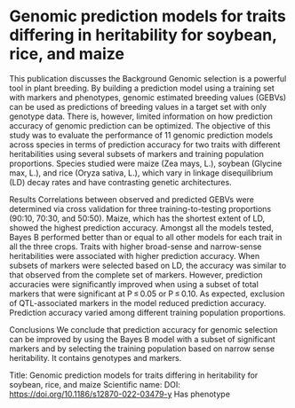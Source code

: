 # Genomic prediction models for traits differing in heritability for soybean, rice, and maize

This publication discusses the Background
Genomic selection is a powerful tool in plant breeding. By building a prediction model using a training set with markers and phenotypes, genomic estimated breeding values (GEBVs) can be used as predictions of breeding values in a target set with only genotype data. There is, however, limited information on how prediction accuracy of genomic prediction can be optimized. The objective of this study was to evaluate the performance of 11 genomic prediction models across species in terms of prediction accuracy for two traits with different heritabilities using several subsets of markers and training population proportions. Species studied were maize (Zea mays, L.), soybean (Glycine max, L.), and rice (Oryza sativa, L.), which vary in linkage disequilibrium (LD) decay rates and have contrasting genetic architectures.

Results
Correlations between observed and predicted GEBVs were determined via cross validation for three training-to-testing proportions (90:10, 70:30, and 50:50). Maize, which has the shortest extent of LD, showed the highest prediction accuracy. Amongst all the models tested, Bayes B performed better than or equal to all other models for each trait in all the three crops. Traits with higher broad-sense and narrow-sense heritabilities were associated with higher prediction accuracy. When subsets of markers were selected based on LD, the accuracy was similar to that observed from the complete set of markers. However, prediction accuracies were significantly improved when using a subset of total markers that were significant at P ≤ 0.05 or P ≤ 0.10. As expected, exclusion of QTL-associated markers in the model reduced prediction accuracy. Prediction accuracy varied among different training population proportions.

Conclusions
We conclude that prediction accuracy for genomic selection can be improved by using the Bayes B model with a subset of significant markers and by selecting the training population based on narrow sense heritability.
It contains  genotypes and  markers.

Title: Genomic prediction models for traits differing in heritability for soybean, rice, and maize
Scientific name: 
DOI: https://doi.org/10.1186/s12870-022-03479-y
Has phenotype 

